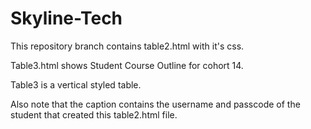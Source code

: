 # Skyline-Tech

This repository branch contains table2.html with it's css.

Table3.html shows Student Course Outline for cohort 14.

Table3 is a vertical styled table.

Also note that the caption contains the username and passcode of the student that created this table2.html file.